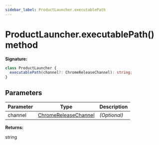 ```yaml
---
sidebar_label: ProductLauncher.executablePath
---
```


# ProductLauncher.executablePath() method

**Signature:**

```typescript
class ProductLauncher {
  executablePath(channel?: ChromeReleaseChannel): string;
}
```

## Parameters

| Parameter | Type                                                        | Description       |
| --------- | ----------------------------------------------------------- | ----------------- |
| channel   | [ChromeReleaseChannel](./puppeteer.chromereleasechannel.md) | <i>(Optional)</i> |

**Returns:**

string
